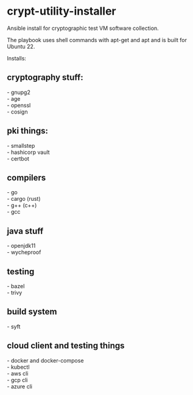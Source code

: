 # crypt-utility-installer

Ansible install for cryptographic test VM software collection.

The playbook uses shell commands with apt-get and apt and is built for Ubuntu 22.


Installs:

<h2>cryptography stuff:</h2>
- gnupg2</br>
- age</br>
- openssl</br>
- cosign</br>
<h2>pki things:</h2>
- smallstep</br>
- hashicorp vault</br>
- certbot</br>
<h2>compilers</h2>
- go</br>
- cargo (rust)</br>
- g++ (c++)</br>
- gcc</br>
<h2>java stuff</h2>
- openjdk11</br>
- wycheproof</br>
<h2>testing</h2>
- bazel</br>
- trivy</br>
<h2>build system</h2>
- syft</br>
<h2>cloud client and testing things</h2>
- docker and docker-compose</br>
- kubectl</br>
- aws cli</br>
- gcp cli</br>
- azure cli</br>
